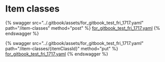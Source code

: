 # Item classes

{% swagger src="../.gitbook/assets/for_gitbook_test_fri_1717.yaml" path="/item-classes" method="post" %}
[for_gitbook_test_fri_1717.yaml](../.gitbook/assets/for_gitbook_test_fri_1717.yaml)
{% endswagger %}

{% swagger src="../.gitbook/assets/for_gitbook_test_fri_1717.yaml" path="/item-classes/{itemClassId}" method="put" %}
[for_gitbook_test_fri_1717.yaml](../.gitbook/assets/for_gitbook_test_fri_1717.yaml)
{% endswagger %}
